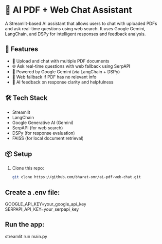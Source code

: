# 🤖 AI PDF + Web Chat Assistant

A Streamlit-based AI assistant that allows users to chat with uploaded PDFs and ask real-time questions using web search. It uses Google Gemini, LangChain, and DSPy for intelligent responses and feedback analysis.

## 🚀 Features

- 📄 Upload and chat with multiple PDF documents
- 🌐 Ask real-time questions with web fallback using SerpAPI
- 🤖 Powered by Google Gemini (via LangChain + DSPy)
- 📡 Web fallback if PDF has no relevant info
- 🔎 AI feedback on response clarity and helpfulness

## 🛠️ Tech Stack

- Streamlit
- LangChain
- Google Generative AI (Gemini)
- SerpAPI (for web search)
- DSPy (for response evaluation)
- FAISS (for local document retrieval)

## 📦 Setup

1. Clone this repo:
   ```bash
   git clone https://github.com/bharat-omr/ai-pdf-web-chat.git
   
## Create a .env file:

GOOGLE_API_KEY=your_google_api_key
SERPAPI_API_KEY=your_serpapi_key

## Run the app:

streamlit run main.py
